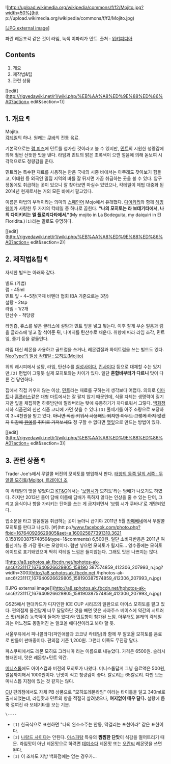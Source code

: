 ![http://upload.wikimedia.org/wikipedia/commons/f/f2/Mojito.jpg?width=50%](htt
p://upload.wikimedia.org/wikipedia/commons/f/f2/Mojito.jpg)

[[JPG external
image]](http://upload.wikimedia.org/wikipedia/commons/f/f2/Mojito.jpg)

  
파란 레몬조각 같은 것이 라임, 녹색 이파리가 민트. 출처 :
[위키피디아](http://en.wikipedia.org/wiki/File:Mojito.jpg)

## Contents

    

1. 개요 
2. 제작법&팁 
3. 관련 상품 

[[edit](http://rigvedawiki.net/r1/wiki.php/%EB%AA%A8%ED%9E%88%ED%86%A0?action=
edit&section=1)]

## 1. 개요 ¶

Mojito.  
[칵테일](%EC%B9%B5%ED%85%8C%EC%9D%BC.md)의 하나. 원래는
[쿠바](%EC%BF%A0%EB%B0%94.md)의 전통 음료.

  

기본적으로는 [럼 피즈](%EB%9F%BC%20%ED%94%BC%EC%A6%88.md)에 민트를 첨가한 것이라고 볼 수 있지만,
[민트](%EB%AF%BC%ED%8A%B8.md)의 시원한 청량감에 의해 훨씬 산뜻한 맛을 낸다. 라임과 민트의 밝은 초록색이 으깬
얼음에 의해 돋보여 시각적으로도 청량감을 준다.

  

민트라는 특수한 재료를 사용하는 만큼 국내의 시중 바에서는 아무래도 찾아보기 힘들고, 이태원 등 외국인 밀집 지역의 바를 잘 뒤지면 가끔
취급하는 곳을 볼 수 있다. 압구정동에도 취급하는 곳이 있으니 잘 찾아보면 마실수 있었으나, 칵테일이 제법 대중화 된 2014년 현재로서는
거의 모든 바에서 팔고있다.

  

이름은 마법의 부적이라는 의미의 [스페인어](%EC%8A%A4%ED%8E%98%EC%9D%B8%EC%96%B4.md) Mojo에서
유래했다. [다이키리](%EB%8B%A4%EC%9D%B4%ED%82%A4%EB%A6%AC.md)와 함께
[헤밍웨이](%ED%97%A4%EB%B0%8D%EC%9B%A8%EC%9D%B4.md)가 사랑한 두 가지의 칵테일 중 하나로 꼽힌다.
**"나의 모히토는 라 보데기타에서, 나의 다이키리는 엘 플로리다타에서."**(My mojito in La Bodeguita, my
daiquiri in El Floridita.)`[1]`라는 말로도 유명하다.

  

[[edit](http://rigvedawiki.net/r1/wiki.php/%EB%AA%A8%ED%9E%88%ED%86%A0?action=
edit&section=2)]

## 2. 제작법&팁 ¶

자세한 빌드는 아래와 같다.

  

빌드 (기법)  
럼 - 45ml  
민트 잎 - 4~5장(국제 바텐더 협회 IBA 기준으로는 3장)  
설탕 - 2tsp  
라임 - 1/2개  
탄산수 - 적당량  

라임즙, 쥬스를 넣은 글라스에 설탕과 민트 잎을 넣고 찧는다. 이후 잘게 부순 얼음과 럼을 글라스에 넣고 잘 섞어준 뒤, 나머지를 탄산수로
채운다. 취향에 따라 라임 조각, 민트잎, 줄기 등을 곁들인다.

  
라임 대신 레몬을 사용하고 골드럼을 쓰거나, 레몬껍질과 화이트럼을 쓰는 빌드도 있다. [NeoType의 일상 칵테일 :
모히토(Mojito)](http://darkone.egloos.com/1556860)

  

위의 레시피에서 설탕, 라임, 탄산수를
[칠성사이다](%EC%B9%A0%EC%84%B1%EC%82%AC%EC%9D%B4%EB%8B%A4.md),
[킨사이다](%ED%82%A8%EC%82%AC%EC%9D%B4%EB%8B%A4.md) 등으로 대체할 수는 있지만,`[2]` 편법이
그렇듯 실제 모히토와는 차이가 있다. 일단 **혼합비부터가 다르니** 맛이 다른 건 당연하다.

  

집에서 직접 키우지 않는 이상, [민트](%EB%AF%BC%ED%8A%B8.md)라는 재료를 구하는게 생각보다 어렵다. 의외로
[이마트](%EC%9D%B4%EB%A7%88%ED%8A%B8.md)나
[홈플러스](%ED%99%88%ED%94%8C%EB%9F%AC%EC%8A%A4.md)같은 대형 마트에서는 잘 팔지 않기 때문인데, 식물
자체는 생명력이 질기지만 잎을 채집하면 하룻밤만에 말라버리는 탓에 유통하기가 까다로워서 그렇다.
[백화점](%EB%B0%B1%ED%99%94%EC%A0%90.md) 지하 식품관의 신선 식품 코너에 가면 찾을 수 있다.`[3]`
풀떼기를 아주 소량으로 포장하여 3~4천원을 받고 있다. <del>아니면 직접 키워서 사용해도 되지만 아무도 그렇게 하지 않겠지</del>
<del>이참에 [원예](%EC%9B%90%EC%98%88.md)를 취미로 가져보세요</del> 정 구할 수 없다면
[깻잎](%EA%B9%BB%EC%9E%8E.md)으로 만드는 방법이 있다.

  

[[edit](http://rigvedawiki.net/r1/wiki.php/%EB%AA%A8%ED%9E%88%ED%86%A0?action=
edit&section=3)]

## 3. 관련 상품 ¶

Trader Joe's에서 무알콜 버전의 모히토를 병입해서 판다. [태양의 동쪽 달의 서쪽 : 무알콜 모히토(Mojito), 트레이더
조](http://ghestalt.egloos.com/3481257)

  

이 칵테일의 맛을 넣었다고 [KT&G](KT%26G.md)에서는 '[보헴시가](%EB%B3%B4%ED%97%B4%20%EC%8B%9C%EA%B0%80.md) 모히토'라는 담배가 나오기도 하였다. 하지만
2013년 들어 담배 이름에 담배가 독하지 않다는 인상을 줄 수 있는 단어, 그리고 음식이나 향을 가리키는 단어를 쓰는 게 금지되면서 '보헴
시가 쿠바나'로 개명되었다.

  

입소문을 타고 알음알음 취급하는 곳이 늘더니 급기야 2011년 5월
[카페베네](%EC%B9%B4%ED%8E%98%EB%B2%A0%EB%84%A4.md)에서 무알콜 모히토를 판다고 나섰다. [#](htt
p://www.facebook.com/photo.php?fbid=167640926629805&set=a.160025877391310.3621
0.158190387574859&type=1&comments) 6,500원. 일단 소비자반응은 2011년 여름신메뉴 중 가장 좋다는
모양이다. 럼만 넣으면 모히토가 될지도… 영수증에는 모히토 에이드로 표기돼있으며 딱히 칵테일 느낌은 들지않는다. 그래도 맛은 나쁘지는 않다.  

![http://a8.sphotos.ak.fbcdn.net/hphotos-ak-snc6/231117_167640926629805_158190
387574859_412306_207993_n.jpg?width=300](http://a8.sphotos.ak.fbcdn.net
/hphotos-ak-snc6/231117_167640926629805_158190387574859_412306_207993_n.jpg)

[[JPG external image]](http://a8.sphotos.ak.fbcdn.net/hphotos-ak-
snc6/231117_167640926629805_158190387574859_412306_207993_n.jpg)

  

GS25에서 현대카드가 디자인한 ICE CUP 시리즈의 일환으로 아이스 모히토를 팔고 있다. 편의점제 물건답게 너무 달달하단 것을 빼면 맛은
사과주스 베이스에 약간의 시트러스 맛(레몬즙 농축액이 들어가 있다)와 민트향이 첨가된 느낌. 아무래도 본래의 칵테일과는 어느정도 동떨어진 논
알코올 에디션이라고 봐야 할 듯.

  

서울우유에서 피나콜라다(파인애플과 코코넛 칵테일)와 함께 무 알코올 모히토를 음료로 만들어 판매중이다. 편의점 기준 1,200원. 그런데
이쪽도 무진장 달다.

  

파스쿠찌에서도 레몬 모히또 그라니따 라는 이름으로 내놓았다. 가격은 6500원. 슬러시 형태인데, 맛은 레몬향+민트 약간.

  

[미니스톱](%EB%AF%B8%EB%8B%88%EC%8A%A4%ED%86%B1.md)에도 아이스컵과 버전의 모히토가 나왔다.
미니스톱답게 그냥 음료액은 500원, 얼음까지해서 1000원이다. 단맛이 적고 청량감이 좋다. 칼로리는 65칼로리. 다만 모든 미니스톱
지점에 있는 것 같지는 않다.

  

[CU](CU.md) 편의점에서도 자체 PB 상품으로 "모히또레몬라임" 이라는 타이틀을 달고 340ml로 출시되었는데, 라임맛과 민트의
향을 적절히 살려냈으나, **여지없이 매우 달다.** 설탕에 듬뿍 절여진 라 보데기타를 보는 기분.

`\----`

  * `[1]` 한국식으로 표현하면 "나의 완소소주는 안동, 막걸리는 포천이라" 같은 표현이다.
  * `[2]` [나랑드 사이다](%EB%82%98%EB%9E%91%EB%93%9C%20%EC%82%AC%EC%9D%B4%EB%8B%A4.md)는 안된다. [아스파탐](%EC%95%84%EC%8A%A4%ED%8C%8C%ED%83%90.md) 특유의 **찜찜한 단맛**이 식감을 떨어트리기 때문. 라임맛이 아닌 레몬맛으로 하려면 [데미소다](%EB%8D%B0%EB%AF%B8%EC%86%8C%EB%8B%A4.md) 레몬맛 또는 [오란씨](%EC%98%A4%EB%9E%80%EC%94%A8.md) 레몬맛을 쓰면 된다.
  * `[3]` 이 조차도 지방 백화점에는 없는 경우가...

